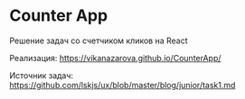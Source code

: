 # Counter App
Решение задач со счетчиком кликов на React

Реализация: 
https://vikanazarova.github.io/CounterApp/

Источник задач: 
https://github.com/lskjs/ux/blob/master/blog/junior/task1.md

